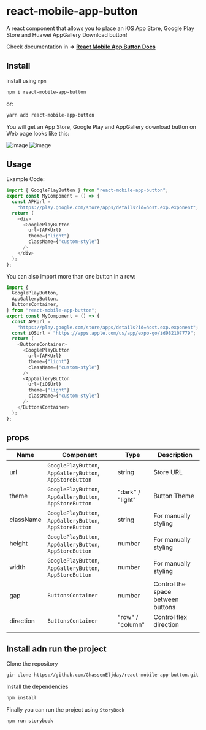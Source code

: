 # react-mobile-app-button

A react component that allows you to place an iOS App Store, Google Play Store and Huawei AppGallery Download button!

 Check documentation in => **[React Mobile App Button Docs](https://react-mobile-app-button-one.vercel.app/?path=/docs/example-google-play-button--docs)**

## Install

install using `npm`

```bash
npm i react-mobile-app-button
```

or:

```bash
yarn add react-mobile-app-button
```

You will get an App Store, Google Play and AppGallery download button on Web page looks like this:

![image](https://user-images.githubusercontent.com/58111243/226064773-ee6d7ce3-e3cf-4a37-95d6-5e6db6c916c3.png)
![image](https://user-images.githubusercontent.com/58111243/226064822-65a6cf71-32fe-4298-b4ca-6f624f82dddf.png)

## Usage

Example Code:

```js
import { GooglePlayButton } from "react-mobile-app-button";
export const MyComponent = () => {
  const APKUrl =
    "https://play.google.com/store/apps/details?id=host.exp.exponent";
  return (
    <div>
      <GooglePlayButton
        url={APKUrl}
        theme={"light"}
        className={"custom-style"}
      />
    </div>
  );
};
```

You can also import more than one button in a row:

```js
import {
  GooglePlayButton,
  AppGalleryButton,
  ButtonsContainer,
} from "react-mobile-app-button";
export const MyComponent = () => {
  const APKUrl =
    "https://play.google.com/store/apps/details?id=host.exp.exponent";
  const iOSUrl = "https://apps.apple.com/us/app/expo-go/id982107779";
  return (
    <ButtonsContainer>
      <GooglePlayButton
        url={APKUrl}
        theme={"light"}
        className={"custom-style"}
      />
      <AppGalleryButton
        url={iOSUrl}
        theme={"light"}
        className={"custom-style"}
      />
    </ButtonsContainer>
  );
};
```

## props

| Name      | Component                                                | Type             | Description                       |
| --------- | -------------------------------------------------------- | ---------------- | --------------------------------- |
| url       | `GooglePlayButton`, `AppGalleryButton`, `AppStoreButton` | string           | Store URL                         |
| theme     | `GooglePlayButton`, `AppGalleryButton`, `AppStoreButton` | "dark" / "light" | Button Theme                      |
| className | `GooglePlayButton`, `AppGalleryButton`, `AppStoreButton` | string           | For manually styling              |
| height    | `GooglePlayButton`, `AppGalleryButton`, `AppStoreButton` | number           | For manually styling              |
| width     | `GooglePlayButton`, `AppGalleryButton`, `AppStoreButton` | number           | For manually styling              |
| gap       | `ButtonsContainer`                                       | number           | Control the space between buttons |
| direction | `ButtonsContainer`                                       | "row" / "column" | Control flex direction            |
|  |

## Install adn run the project


Clone the repository
```bash
gir clone https://github.com/GhassenEljday/react-mobile-app-button.git
```

Install the dependencies
```bash
npm install 
```

Finally you can run the project using `StoryBook` 
```bash
npm run storybook
```